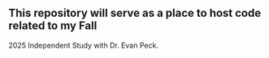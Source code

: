 ## This repository will serve as a place to host code related to my Fall 
2025 Independent Study with Dr. Evan Peck.
